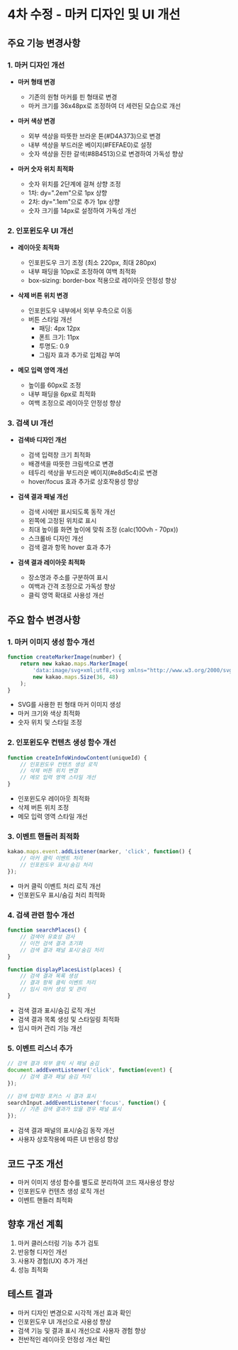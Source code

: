 # 4차 수정 - 마커 디자인 및 UI 개선

## 주요 기능 변경사항

### 1. 마커 디자인 개선
- **마커 형태 변경**
  - 기존의 원형 마커를 핀 형태로 변경
  - 마커 크기를 36x48px로 조정하여 더 세련된 모습으로 개선

- **마커 색상 변경**
  - 외부 색상을 따뜻한 브라운 톤(#D4A373)으로 변경
  - 내부 색상을 부드러운 베이지(#FEFAE0)로 설정
  - 숫자 색상을 진한 갈색(#8B4513)으로 변경하여 가독성 향상

- **마커 숫자 위치 최적화**
  - 숫자 위치를 2단계에 걸쳐 상향 조정
  - 1차: dy=".2em"으로 1px 상향
  - 2차: dy=".1em"으로 추가 1px 상향
  - 숫자 크기를 14px로 설정하여 가독성 개선

### 2. 인포윈도우 UI 개선
- **레이아웃 최적화**
  - 인포윈도우 크기 조정 (최소 220px, 최대 280px)
  - 내부 패딩을 10px로 조정하여 여백 최적화
  - box-sizing: border-box 적용으로 레이아웃 안정성 향상

- **삭제 버튼 위치 변경**
  - 인포윈도우 내부에서 외부 우측으로 이동
  - 버튼 스타일 개선
    - 패딩: 4px 12px
    - 폰트 크기: 11px
    - 투명도: 0.9
    - 그림자 효과 추가로 입체감 부여

- **메모 입력 영역 개선**
  - 높이를 60px로 조정
  - 내부 패딩을 6px로 최적화
  - 여백 조정으로 레이아웃 안정성 향상

### 3. 검색 UI 개선
- **검색바 디자인 개선**
  - 검색 입력창 크기 최적화
  - 배경색을 따뜻한 크림색으로 변경
  - 테두리 색상을 부드러운 베이지(#e8d5c4)로 변경
  - hover/focus 효과 추가로 상호작용성 향상

- **검색 결과 패널 개선**
  - 검색 시에만 표시되도록 동작 개선
  - 왼쪽에 고정된 위치로 표시
  - 최대 높이를 화면 높이에 맞춰 조정 (calc(100vh - 70px))
  - 스크롤바 디자인 개선
  - 검색 결과 항목 hover 효과 추가

- **검색 결과 레이아웃 최적화**
  - 장소명과 주소를 구분하여 표시
  - 여백과 간격 조정으로 가독성 향상
  - 클릭 영역 확대로 사용성 개선

## 주요 함수 변경사항

### 1. 마커 이미지 생성 함수 개선
```javascript
function createMarkerImage(number) {
    return new kakao.maps.MarkerImage(
        'data:image/svg+xml;utf8,<svg xmlns="http://www.w3.org/2000/svg" width="36" height="48" viewBox="0 0 36 48">...',
        new kakao.maps.Size(36, 48)
    );
}
```
- SVG를 사용한 핀 형태 마커 이미지 생성
- 마커 크기와 색상 최적화
- 숫자 위치 및 스타일 조정

### 2. 인포윈도우 컨텐츠 생성 함수 개선
```javascript
function createInfoWindowContent(uniqueId) {
    // 인포윈도우 컨텐츠 생성 로직
    // 삭제 버튼 위치 변경
    // 메모 입력 영역 스타일 개선
}
```
- 인포윈도우 레이아웃 최적화
- 삭제 버튼 위치 조정
- 메모 입력 영역 스타일 개선

### 3. 이벤트 핸들러 최적화
```javascript
kakao.maps.event.addListener(marker, 'click', function() {
    // 마커 클릭 이벤트 처리
    // 인포윈도우 표시/숨김 처리
});
```
- 마커 클릭 이벤트 처리 로직 개선
- 인포윈도우 표시/숨김 처리 최적화

### 4. 검색 관련 함수 개선
```javascript
function searchPlaces() {
    // 검색어 유효성 검사
    // 이전 검색 결과 초기화
    // 검색 결과 패널 표시/숨김 처리
}

function displayPlacesList(places) {
    // 검색 결과 목록 생성
    // 결과 항목 클릭 이벤트 처리
    // 임시 마커 생성 및 관리
}
```
- 검색 결과 표시/숨김 로직 개선
- 검색 결과 목록 생성 및 스타일링 최적화
- 임시 마커 관리 기능 개선

### 5. 이벤트 리스너 추가
```javascript
// 검색 결과 외부 클릭 시 패널 숨김
document.addEventListener('click', function(event) {
    // 검색 결과 패널 숨김 처리
});

// 검색 입력창 포커스 시 결과 표시
searchInput.addEventListener('focus', function() {
    // 기존 검색 결과가 있을 경우 패널 표시
});
```
- 검색 결과 패널의 표시/숨김 동작 개선
- 사용자 상호작용에 따른 UI 반응성 향상

## 코드 구조 개선
- 마커 이미지 생성 함수를 별도로 분리하여 코드 재사용성 향상
- 인포윈도우 컨텐츠 생성 로직 개선
- 이벤트 핸들러 최적화

## 향후 개선 계획
1. 마커 클러스터링 기능 추가 검토
2. 반응형 디자인 개선
3. 사용자 경험(UX) 추가 개선
4. 성능 최적화

## 테스트 결과
- 마커 디자인 변경으로 시각적 개선 효과 확인
- 인포윈도우 UI 개선으로 사용성 향상
- 검색 기능 및 결과 표시 개선으로 사용자 경험 향상
- 전반적인 레이아웃 안정성 개선 확인 
